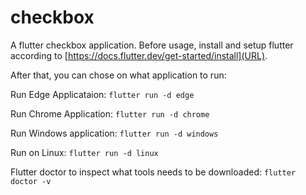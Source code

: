 # checkbox

A flutter checkbox application. Before usage, install and setup flutter according to [https://docs.flutter.dev/get-started/install](URL).

After that, you can chose on what application to run:

Run Edge Applicataion: 
`flutter run -d edge`

Run Chrome Application: 
`flutter run -d chrome`

Run Windows application:
`flutter run -d windows`

Run on Linux:
`flutter run -d linux`

Flutter doctor to inspect what tools needs to be downloaded:
`flutter doctor -v`


